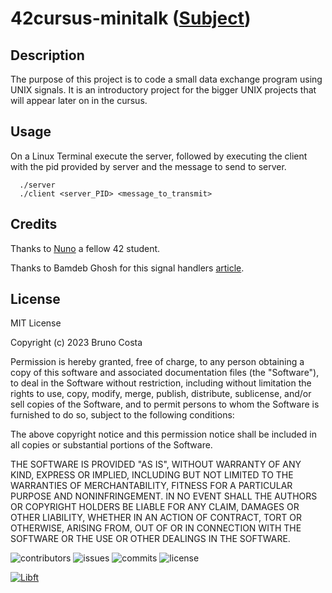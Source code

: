 # 42cursus-minitalk ([Subject](https://cdn.intra.42.fr/pdf/pdf/57707/en.subject.pdf))

## Description
The purpose of this project is to code a small data exchange program using UNIX signals. It is an introductory project for the bigger UNIX projects that will appear later on in the cursus.

## Usage

On a Linux Terminal execute the server, followed by executing the client with the pid provided by server and the message to send to server.

```unix
  ./server
  ./client <server_PID> <message_to_transmit>
```

## Credits

Thanks to [Nuno](https://github.com/Kuninoto) a fellow 42 student.

Thanks to Bamdeb Ghosh for this signal handlers [article](https://linuxhint.com/signal_handlers_c_programming_language/).

## License

MIT License

Copyright (c) 2023 Bruno Costa

Permission is hereby granted, free of charge, to any person obtaining a copy
of this software and associated documentation files (the "Software"), to deal
in the Software without restriction, including without limitation the rights
to use, copy, modify, merge, publish, distribute, sublicense, and/or sell
copies of the Software, and to permit persons to whom the Software is
furnished to do so, subject to the following conditions:

The above copyright notice and this permission notice shall be included in all
copies or substantial portions of the Software.

THE SOFTWARE IS PROVIDED "AS IS", WITHOUT WARRANTY OF ANY KIND, EXPRESS OR
IMPLIED, INCLUDING BUT NOT LIMITED TO THE WARRANTIES OF MERCHANTABILITY,
FITNESS FOR A PARTICULAR PURPOSE AND NONINFRINGEMENT. IN NO EVENT SHALL THE
AUTHORS OR COPYRIGHT HOLDERS BE LIABLE FOR ANY CLAIM, DAMAGES OR OTHER
LIABILITY, WHETHER IN AN ACTION OF CONTRACT, TORT OR OTHERWISE, ARISING FROM,
OUT OF OR IN CONNECTION WITH THE SOFTWARE OR THE USE OR OTHER DEALINGS IN THE
SOFTWARE.

![contributors](https://flat.badgen.net/github/contributors/BrunoCostaGH/42cursus-minitalk)
![issues](https://flat.badgen.net/github/issues/BrunoCostaGH/42cursus-minitalk)
![commits](https://flat.badgen.net/github/commits/BrunoCostaGH/42cursus-minitalk/master)
![license](https://flat.badgen.net/github/license/BrunoCostaGH/42cursus-minitalk)

[![Libft](https://flat.badgen.net/badge/swift/v1.0.0/blue?label=libft)](https://github.com/BrunoCostaGH/42cursus-libft)
